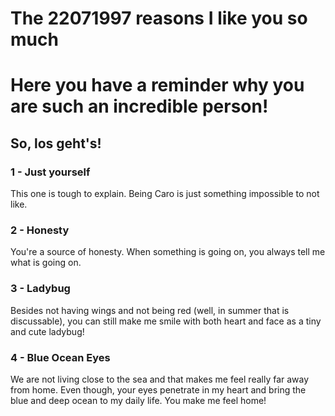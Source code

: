 # The 22071997 reasons I like you so much

# Here you have a reminder why you are such an incredible person!

## So, los geht's!


### **1 - Just yourself**
This one is tough to explain. Being Caro is just something impossible to not like.

### **2 - Honesty**
You're a source of honesty. When something is going on, you always tell me what is going on.

### **3 - Ladybug**
Besides not having wings and not being red (well, in summer that is discussable), you can still make me smile with both heart and face as a tiny and cute ladybug!

### **4 - Blue Ocean Eyes**
We are not living close to the sea and that makes me feel really far away from home. Even though, your eyes penetrate in my heart and bring the blue and deep ocean to my daily life. You make me feel home! 




<!--- List

1. Numbered
2. List

**Bold** and _Italic_ and `Code` text

[Link](url) and ![Image](src)

For more details see [Basic writing and formatting syntax](https://docs.github.com/en/github/writing-on-github/getting-started-with-writing-and-formatting-on-github/basic-writing-and-formatting-syntax).-->

